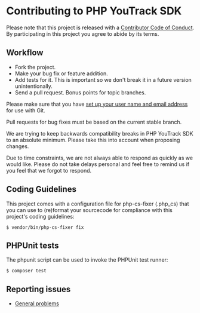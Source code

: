 # Contributing to PHP YouTrack SDK

Please note that this project is released with a [Contributor Code of Conduct](CODE_OF_CONDUCT.md). By participating in this project you agree to abide by its terms.

## Workflow

- Fork the project.
- Make your bug fix or feature addition.
- Add tests for it. This is important so we don't break it in a future version unintentionally.
- Send a pull request. Bonus points for topic branches.

Please make sure that you have [set up your user name and email address](http://git-scm.com/book/en/v2/Getting-Started-First-Time-Git-Setup) for use with Git.

Pull requests for bug fixes must be based on the current stable branch.

We are trying to keep backwards compatibility breaks in PHP YouTrack SDK to an absolute minimum. Please take this into account when proposing changes.

Due to time constraints, we are not always able to respond as quickly as we would like. Please do not take delays personal and feel free to remind us if you feel that we forgot to respond.

## Coding Guidelines

This project comes with a configuration file for php-cs-fixer (.php_cs) that you can use to (re)format your sourcecode for compliance with this project's coding guidelines:

```shell script
$ vendor/bin/php-cs-fixer fix
```

## PHPUnit tests

The phpunit script can be used to invoke the PHPUnit test runner:

```shell script
$ composer test
```

## Reporting issues

- [General problems](https://github.com/cybercog/youtrack-php-sdk/issues)
